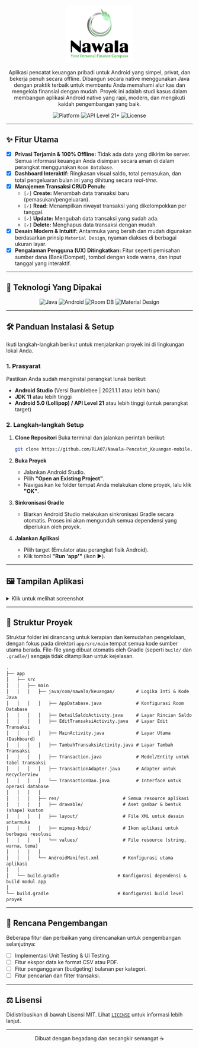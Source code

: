 <div align="center">

<img src="https://raw.githubusercontent.com/RLA07/Nawala-Pencatat_Keuangan-mobile/main/art/Logo-Fit.png" width="180" alt="Logo Nawala">

Aplikasi pencatat keuangan pribadi untuk Android yang simpel, privat, dan bekerja penuh secara offline. Dibangun secara native menggunakan Java dengan praktik terbaik untuk membantu Anda memahami alur kas dan mengelola finansial dengan mudah. Proyek ini adalah studi kasus dalam membangun aplikasi Android native yang rapi, modern, dan mengikuti kaidah pengembangan yang baik.

<p align="center">
  <img src="https://img.shields.io/badge/platform-Android-brightgreen.svg" alt="Platform">
  <img src="https://img.shields.io/badge/API-21%2B-brightgreen.svg" alt="API Level 21+">
  <img src="https://img.shields.io/badge/license-MIT-blue.svg" alt="License">
</p>

</div>

---

## ✨ Fitur Utama

- [x] **Privasi Terjamin & 100% Offline:** Tidak ada data yang dikirim ke server. Semua informasi keuangan Anda disimpan secara aman di dalam perangkat menggunakan `Room Database`.
- [x] **Dashboard Interaktif:** Ringkasan visual saldo, total pemasukan, dan total pengeluaran bulan ini yang dihitung secara _real-time_.
- [x] **Manajemen Transaksi CRUD Penuh:**
  - `[✓]` **Create:** Menambah data transaksi baru (pemasukan/pengeluaran).
  - `[✓]` **Read:** Menampilkan riwayat transaksi yang dikelompokkan per tanggal.
  - `[✓]` **Update:** Mengubah data transaksi yang sudah ada.
  - `[✓]` **Delete:** Menghapus data transaksi dengan mudah.
- [x] **Desain Modern & Intuitif:** Antarmuka yang bersih dan mudah digunakan berdasarkan prinsip `Material Design`, nyaman diakses di berbagai ukuran layar.
- [x] **Pengalaman Pengguna (UX) Ditingkatkan:** Fitur seperti pemisahan sumber dana (Bank/Dompet), tombol dengan kode warna, dan input tanggal yang interaktif.

---

## 🚀 Teknologi Yang Dipakai

<div align="center">
    <img src="https://img.shields.io/badge/Java-ED8B00?style=for-the-badge&logo=openjdk&logoColor=white" alt="Java">
    <img src="https://img.shields.io/badge/Android-3DDC84?style=for-the-badge&logo=android&logoColor=white" alt="Android">
    <img src="https://img.shields.io/badge/Room_DB-8A644D?style=for-the-badge&logo=android-studio&logoColor=white" alt="Room DB">
    <img src="https://img.shields.io/badge/Material_Design-757575?style=for-the-badge&logo=material-design&logoColor=white" alt="Material Design">
</div>

---

## 🛠️ Panduan Instalasi & Setup

Ikuti langkah-langkah berikut untuk menjalankan proyek ini di lingkungan lokal Anda.

### **1. Prasyarat**

Pastikan Anda sudah menginstal perangkat lunak berikut:

- **Android Studio** (Versi Bumblebee | 2021.1.1 atau lebih baru)
- **JDK 11** atau lebih tinggi
- **Android 5.0 (Lollipop) / API Level 21** atau lebih tinggi (untuk perangkat target)

### **2. Langkah-langkah Setup**

1.  **Clone Repositori**
    Buka terminal dan jalankan perintah berikut:

    ```bash
    git clone https://github.com/RLA07/Nawala-Pencatat_Keuangan-mobile.git
    ```

2.  **Buka Proyek**

    - Jalankan Android Studio.
    - Pilih **"Open an Existing Project"**.
    - Navigasikan ke folder tempat Anda melakukan clone proyek, lalu klik **"OK"**.

3.  **Sinkronisasi Gradle**

    - Biarkan Android Studio melakukan sinkronisasi Gradle secara otomatis. Proses ini akan mengunduh semua dependensi yang diperlukan oleh proyek.

4.  **Jalankan Aplikasi**
    - Pilih target (Emulator atau perangkat fisik Android).
    - Klik tombol **"Run 'app'"** (ikon ▶️).

---

## 🖼️ Tampilan Aplikasi

<details>
<summary>Klik untuk melihat screenshot</summary>
<br>
<table>
  <tr>
    <td><center>Layar Utama (Dashboard)</center></td>
  </tr>
  <tr>
    <td><center><img src="https://raw.githubusercontent.com/RLA07/Nawala-Pencatat_Keuangan-mobile/main/art/dashboard.jpg" width="60%" alt="Layar Utama"></center></td>
  </tr>
  <tr>
    <td><center>Layar Detail Saldo</center></td>
  </tr>
  <tr>
    <td><center><img src="https://raw.githubusercontent.com/RLA07/Nawala-Pencatat_Keuangan-mobile/main/art/detail_saldo.jpg" width="60%" alt="Layar Detail Saldo"></center></td>
  </tr>
  <tr>
    <td><center>Tambah Transaksi</center></td>
  </tr>
  <tr>
    <td><center><img src="https://raw.githubusercontent.com/RLA07/Nawala-Pencatat_Keuangan-mobile/main/art/tambah_transaksi.jpg" width="60%" alt="Formulir Transaksi"></center></td>
  </tr>
  <tr>
    <td><center>Edit Transaksi</center></td>
  </tr>
  <tr>
    <td><center><img src="https://raw.githubusercontent.com/RLA07/Nawala-Pencatat_Keuangan-mobile/main/art/edit_transaksi.jpg" width="60%" alt="Formulir Transaksi"></center></td>
  </tr>
</table>
</details>

---

## 📁 Struktur Proyek

Struktur folder ini dirancang untuk kerapian dan kemudahan pengelolaan, dengan fokus pada direktori `app/src/main` tempat semua kode sumber utama berada. File-file yang dibuat otomatis oleh Gradle (seperti `build/` dan `.gradle/`) sengaja tidak ditampilkan untuk kejelasan.

```
.
├── app
│   ├── src
│   │   ├── main
│   │   │   ├── java/com/nawala/keuangan/        # Logika Inti & Kode Java
│   │   │   │   ├── AppDatabase.java             # Konfigurasi Room Database
│   │   │   │   ├── DetailSaldoActivity.java     # Layar Rincian Saldo
│   │   │   │   ├── EditTransaksiActivity.java   # Layar Edit Transaksi
│   │   │   │   ├── MainActivity.java            # Layar Utama (Dashboard)
│   │   │   │   ├── TambahTransaksiActivity.java # Layar Tambah Transaksi
│   │   │   │   ├── Transaction.java             # Model/Entity untuk tabel transaksi
│   │   │   │   ├── TransactionAdapter.java      # Adapter untuk RecyclerView
│   │   │   │   └── TransactionDao.java          # Interface untuk operasi database
│   │   │   │
│   │   │   ├── res/                        # Semua resource aplikasi
│   │   │   │   ├── drawable/               # Aset gambar & bentuk (shape) kustom
│   │   │   │   ├── layout/                 # File XML untuk desain antarmuka
│   │   │   │   ├── mipmap-hdpi/            # Ikon aplikasi untuk berbagai resolusi
│   │   │   │   └── values/                 # File resource (string, warna, tema)
│   │   │   │
│   │   │   └── AndroidManifest.xml         # Konfigurasi utama aplikasi
│   │
│   └── build.gradle                      # Konfigurasi dependensi & build modul app
│
└── build.gradle                          # Konfigurasi build level proyek
```

---

## 📝 Rencana Pengembangan

Beberapa fitur dan perbaikan yang direncanakan untuk pengembangan selanjutnya:

- [ ] Implementasi Unit Testing & UI Testing.
- [ ] Fitur ekspor data ke format CSV atau PDF.
- [ ] Fitur penganggaran (budgeting) bulanan per kategori.
- [ ] Fitur pencarian dan filter transaksi.

---

## ⚖️ Lisensi

Didistribusikan di bawah Lisensi MIT. Lihat [`LICENSE`](https://github.com/RLA07/Nawala-Pencatat_Keuangan-mobile/blob/main/LICENSE) untuk informasi lebih lanjut.

---

<div align="center">
Dibuat dengan begadang dan secangkir semangat ☕
</div>
